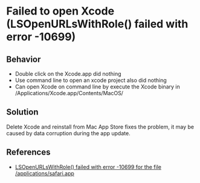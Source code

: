 # Failed to open Xcode (LSOpenURLsWithRole() failed with error -10699)

## Behavior

- Double click on the Xcode.app did nothing
- Use command line to open an xcode project also did nothing
- Can open Xcode on command line by execute the Xcode binary in /Applications/Xcode.app/Contents/MacOS/

## Solution

Delete Xcode and reinstall from Mac App Store fixes the problem, it may be caused by data corruption during the app update.

## References

- [LSOpenURLsWithRole() failed with error -10699 for the file /applications/safari.app](https://discussions.apple.com/thread/7749277)
